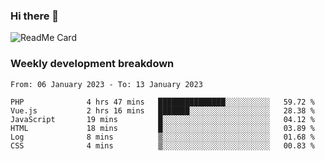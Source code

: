 ### Hi there 👋

<!--
**itzcy/itzcy** is a ✨ _special_ ✨ repository because its `README.md` (this file) appears on your GitHub profile.

Here are some ideas to get you started:

- 🔭 I’m currently working on ...
- 🌱 I’m currently learning ...
- 👯 I’m looking to collaborate on ...
- 🤔 I’m looking for help with ...
- 💬 Ask me about ...
- 📫 How to reach me: ...
- 😄 Pronouns: ...
- ⚡ Fun fact: ...
-->
![ReadMe Card](https://github-readme-stats.vercel.app/api?username=itzcy&show_icons=true&title_color=2d3198&icon_color=797cb8&text_color=24292e&bg_color=f6f8fa)

### Weekly development breakdown
<!--START_SECTION:waka-->

```text
From: 06 January 2023 - To: 13 January 2023

PHP              4 hrs 47 mins   ███████████████░░░░░░░░░░   59.72 %
Vue.js           2 hrs 16 mins   ███████░░░░░░░░░░░░░░░░░░   28.38 %
JavaScript       19 mins         █░░░░░░░░░░░░░░░░░░░░░░░░   04.12 %
HTML             18 mins         █░░░░░░░░░░░░░░░░░░░░░░░░   03.89 %
Log              8 mins          ▒░░░░░░░░░░░░░░░░░░░░░░░░   01.68 %
CSS              4 mins          ▒░░░░░░░░░░░░░░░░░░░░░░░░   00.83 %
```

<!--END_SECTION:waka-->
